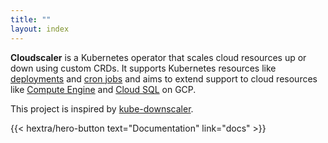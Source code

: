```yaml
---
title: ""
layout: index
---
```


**Cloudscaler** is a Kubernetes operator that scales cloud resources up or down using custom CRDs. It supports Kubernetes resources like [deployments](https://kubernetes.io/docs/concepts/workloads/controllers/deployment/) and [cron jobs](https://kubernetes.io/docs/concepts/workloads/controllers/cron-jobs/) and aims to extend support to cloud resources like [Compute Engine](https://cloud.google.com/compute/docs/instances) and [Cloud SQL](https://cloud.google.com/sql/docs) on GCP.

This project is inspired by [kube-downscaler](https://codeberg.org/hjacobs/kube-downscaler).


<div class="hx-mb-6">
{{< hextra/hero-button text="Documentation" link="docs" >}}
</div>

